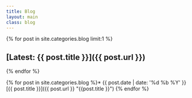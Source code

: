 ```yaml
---
title: Blog
layout: main
class: blog
---
```


{% for post in site.categories.blog limit:1 %}
## [Latest: {{ post.title }}]({{ post.url }})
{% endfor %}

{% for post in site.categories.blog %}* {{ post.date | date: '%d %b %Y' }} [{{ post.title }}]({{ post.url }} "{{post.title }}") 
{% endfor %}
